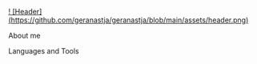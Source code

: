 

 [! [Header] (https://github.com/geranastja/geranastja/blob/main/assets/header.png)](https://github.com/geranastja/geranastja/blob/main/assets/header.png)

About me

Languages and Tools
